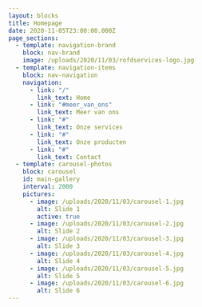 ```yaml
---
layout: blocks
title: Homepage
date: 2020-11-05T23:00:00.000Z
page_sections:
  - template: navigation-brand
    block: nav-brand
    image: /uploads/2020/11/03/rofdservices-logo.jpg
  - template: navigation-items
    block: nav-navigation
    navigation:
      - link: "/"
        link_text: Home
      - link: "#meer_van_ons"
        link_text: Meer van ons
      - link: "#"
        link_text: Onze services
      - link: "#"
        link_text: Onze producten
      - link: "#"
        link_text: Contact
  - template: carousel-photos
    block: carousel
    id: main-gallery
    interval: 2000
    pictures:
      - image: /uploads/2020/11/03/carousel-1.jpg
        alt: Slide 1
        active: true
      - image: /uploads/2020/11/03/carousel-2.jpg
        alt: Slide 2
      - image: /uploads/2020/11/03/carousel-3.jpg
        alt: Slide 3
      - image: /uploads/2020/11/03/carousel-4.jpg
        alt: Slide 4
      - image: /uploads/2020/11/03/carousel-5.jpg
        alt: Slide 5
      - image: /uploads/2020/11/03/carousel-6.jpg
        alt: Slide 6
---
```

